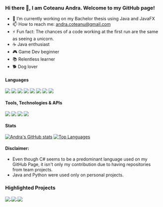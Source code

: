 ### Hi there 👋, I am Coteanu Andra. Welcome to my GitHub page!

- 📝 I’m currently working on my Bachelor thesis using Java and JavaFX
- 📫 How to reach me: andra.coteanu@gmail.com
- ⚡ Fun fact: The chances of a code working at the first run are the same as seeing a unicorn.
- ☕ Java enthusiast
- 🎮 Game Dev beginner
- 📚 Relentless learner
- 🐕 Dog lover

#### Languages

![](https://img.shields.io/badge/C++-informational?style=flat&logo=c%2B%2B&logoColor=4d78c4&labelColor=dbdbdb)
![](https://img.shields.io/badge/C-informational?style=flat&logo=c&logoColor=001c96&labelColor=dbdbdb)
![](https://img.shields.io/badge/Java-jdk10&minus;15,%20JavaFX-informational?style=flat&logo=java&logoColor=c76d00&labelColor=dbdbdb)
![](https://img.shields.io/badge/python-3.6,3.8,3.9,3.10-informational?style=flat&logo=python&logoColor=0d4503&labelColor=dbdbdb)
![](https://img.shields.io/badge/SQL-MySQL,%20OracleSQL,%20SQLite3,%20MongoDB-informational?style=flat&logo=mariadb&logoColor=blue&labelColor=dbdbdb)
![](https://img.shields.io/badge/LaTeX-informational?style=flat&logo=latex&logoColor=0d4503&labelColor=dbdbdb)
![](https://img.shields.io/badge/HTML-5-informational?style=flat&logo=html5&logoColor=fc8c03&labelColor=dbdbdb)
![](https://img.shields.io/badge/CSS-3-informational?style=flat&logo=css3&logoColor=blue&labelColor=dbdbdb)

#### Tools, Technologies & APIs

![](https://img.shields.io/badge/OpenGL-informational?style=flat&logo=opengl&logoColor=red&labelColor=dbdbdb)
![](https://img.shields.io/badge/git-informational?style=flat&logo=git&logoColor=orange&labelColor=dbdbdb)
![](https://img.shields.io/badge/Jira-informational?style=flat&logo=atlassian&logoColor=blue&labelColor=dbdbdb)
![](https://img.shields.io/badge/Blender-informational?style=flat&logo=blender&logoColor=blue&labelColor=dbdbdb)

#### Stats

[![Andra's GitHub stats](https://github-readme-stats.vercel.app/api?username=AndraCoteanu&count_private=true&show_icons=true&theme=dark)](https://github.com/anuraghazra/github-readme-stats)
[![Top Languages](https://github-readme-stats.vercel.app/api/top-langs/?username=AndraCoteanu&?count_private=true&langs_count=8&layout=compact&theme=dark&exclude_repo=AR_DR_IMR_LPN)](https://github.com/anuraghazra/github-readme-stats)

#### Disclaimer: 
- Even though C# seems to be a predominant language used on my GitHub Page, it isn't only my contribution due to having repositories from team projects.
- Java and Python were used only on personal projects.

### Highlighted Projects

<a href = "https://github.com/AndraCoteanu/Flow-Free-Solver">
  <img src = "https://github-readme-stats.vercel.app/api/pin/?username=AndraCoteanu&repo=Flow-Free-Solver&theme=tokyonight&hide_border" align = "center" />
</a>

<a href = "https://github.com/AndraCoteanu/Backgammon">
  <img src = "https://github-readme-stats.vercel.app/api/pin/?username=AndraCoteanu&repo=Backgammon&theme=tokyonight&hide_border" align = "center" />
</a>

<a href = "https://github.com/AndraCoteanu/Ivy-Sun-Makeup-WebPage"> 
  <img src = "https://github-readme-stats.vercel.app/api/pin/?username=AndraCoteanu&repo=Ivy-Sun-Makeup-WebPage&theme=tokyonight&hide_border" align = "center" />
</a>



<!--
**AndraCoteanu/AndraCoteanu** is a ✨ _special_ ✨ repository because its `README.md` (this file) appears on your GitHub profile.

Here are some ideas to get you started:

- 🔭 I’m currently working on ...
- 🌱 I’m currently learning ...
- 👯 I’m looking to collaborate on ...
- 🤔 I’m looking for help with ...
- 💬 Ask me about ...
- 📫 How to reach me: ...
- 😄 Pronouns: ...
- ⚡ Fun fact: ...
-->
